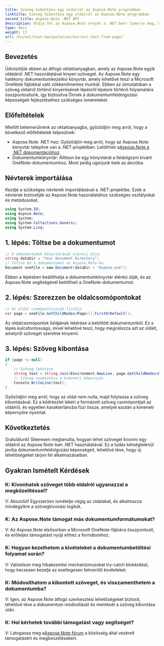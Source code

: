 ```yaml
---
title: Szöveg kibontása egy oldalról az Aspose.Note programban
linktitle: Szöveg kibontása egy oldalról az Aspose.Note programban
second_title: Aspose.Note .NET API
description: Oldja fel az Aspose.Note erejét a .NET-ben! Ismerje meg, hogyan lehet szöveget kivonni a OneNote-oldalakról lépésről lépésre. Növelje dokumentumfeldolgozási készségeit még ma.
type: docs
weight: 17
url: /hu/net/text-manipulation/extract-text-from-page/
---
```

## Bevezetés
Üdvözöljük ebben az átfogó oktatóanyagban, amely az Aspose.Note egyik oldaláról .NET használatával kinyeri szöveget. Az Aspose.Note egy hatékony dokumentumkezelési könyvtár, amely lehetővé teszi a Microsoft OneNote fájlokkal való zökkenőmentes munkát. Ebben az útmutatóban a szöveg oldalról történő kinyerésének lépésről lépésre történő folyamatára összpontosítunk, így biztosítva Önnek a dokumentumfeldolgozási képességek fejlesztéséhez szükséges ismereteket.
## Előfeltételek
Mielőtt belemerülnénk az oktatóanyagba, győződjön meg arról, hogy a következő előfeltételek teljesülnek:
-  Aspose.Note .NET-hez: Győződjön meg arról, hogy az Aspose.Note könyvtár telepítve van a .NET-projektben. Letöltheti a[Aspose.Note a .NET dokumentációhoz](https://reference.aspose.com/note/net/).
- Dokumentumkönyvtár: Állítson be egy könyvtárat a feldolgozni kívánt OneNote-dokumentumhoz.
Most pedig ugorjunk bele az akcióba.
## Névterek importálása
Kezdje a szükséges névterek importálásával a .NET-projektbe. Ezek a névterek biztosítják az Aspose.Note használatához szükséges osztályokat és metódusokat.
```csharp
using System.IO;
using Aspose.Note;
using System;
using System.Collections.Generic;
using System.Linq;
```
## 1. lépés: Töltse be a dokumentumot
```csharp
// A dokumentumok könyvtárának elérési útja.
string dataDir = "Your Document Directory";
// Töltse be a dokumentumot az Aspose.Note-ba.
Document oneFile = new Document(dataDir + "Aspose.one");
```
Ebben a lépésben beállíthatja a dokumentumkönyvtár elérési útját, és az Aspose.Note segítségével betöltheti a OneNote-dokumentumot.
## 2. lépés: Szerezzen be oldalcsomópontokat
```csharp
// Az oldal csomópontjainak listája
var page = oneFile.GetChildNodes<Page>().FirstOrDefault();
```
Az oldalcsomópontok listájának lekérése a betöltött dokumentumból. Ez a lépés kulcsfontosságú, mivel lehetővé teszi, hogy megcélozza azt az oldalt, amelyről szöveget szeretne kinyerni.
## 3. lépés: Szöveg kibontása
```csharp
if (page != null)
{
    // Szöveg lekérése
    string text = string.Join(Environment.NewLine, page.GetChildNodes<RichText>().Select(e => e.Text)) + Environment.NewLine;
    // Szöveg nyomtatása a kimeneti képernyőn
    Console.WriteLine(text);
}
```
Győződjön meg arról, hogy az oldal nem nulla, majd folytassa a szöveg kibontásával. Ez a kódrészlet lekéri a formázott szöveg csomópontjait az oldalról, és egyetlen karakterláncba fűzi össze, amelyet ezután a kimeneti képernyőre nyomtat.
## Következtetés
Gratulálunk! Sikeresen megtanulta, hogyan lehet szöveget kivonni egy oldalról az Aspose.Note-ban .NET használatával. Ez a tudás kétségtelenül javítja dokumentumfeldolgozási képességeit, lehetővé téve, hogy új lehetőségeket tárjon fel alkalmazásaiban.
## Gyakran Ismételt Kérdések
### K: Kivonhatok szöveget több oldalról ugyanazzal a megközelítéssel?
V: Abszolút! Egyszerűen ismételje végig az oldalakat, és alkalmazza mindegyikre a szövegkivonási logikát.
### K: Az Aspose.Note támogat más dokumentumformátumokat?
V: Az Aspose.Note elsősorban a Microsoft OneNote-fájlokra összpontosít, és erőteljes támogatást nyújt ehhez a formátumhoz.
### K: Hogyan kezelhetem a kivételeket a dokumentumbetöltési folyamat során?
V: Valósítson meg hibakezelési mechanizmusokat try-catch blokkokkal, hogy kecsesen kezelje az esetlegesen felmerülő kivételeket.
### K: Módosíthatom a kibontott szöveget, és visszamenthetem a dokumentumba?
V: Igen, az Aspose.Note átfogó szerkesztési lehetőségeket biztosít, lehetővé téve a dokumentum módosítását és mentését a szöveg kibontása után.
### K: Hol kérhetek további támogatást vagy segítséget?
 V: Látogassa meg a[Aspose.Note fórum](https://forum.aspose.com/c/note/28) a közösség által vezérelt támogatásért és megbeszélésekért.